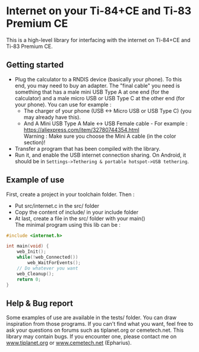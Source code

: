 # Internet on your Ti-84+CE and Ti-83 Premium CE

This is a high-level library for interfacing with the internet on Ti-84+CE and Ti-83 Premium CE.

## Getting started
  * Plug the calculator to a RNDIS device (basically your phone). To this end, you may need to buy an adapter. The "final cable" you need is something that has a male mini USB Type A at one end (for the calculator) and a male micro USB or USB Type C at the other end (for your phone). You can use for example :
	* The charger of your phone (USB <-> Micro USB or USB Type C) (you may already have this).
	* And A Mini USB Type A Male <-> USB Female cable - For example :  https://aliexpress.com/item/32780744354.html  
	Warning : Make sure you choose the Mini A cable (in the color section)!
* Transfer a program that has been compiled with the library.
* Run it, and enable the USB internet connection sharing. On Android, it should be in `Settings->Tethering & portable hotspot->USB tethering`.

## Example of use
First, create a project in your toolchain folder.
Then :
 * Put src/internet.c in the src/ folder
 * Copy the content of include/ in your include folder
 * At last, create a file in the src/ folder with your main()  
The minimal program using this lib can be :
```c
#include <internet.h>

int main(void) {
	web_Init();
	while(!web_Connected())
		web_WaitForEvents();
	// Do whatever you want
	web_Cleanup();
	return 0;
}
```

## Help & Bug report
Some examples of use are available in the tests/ folder. You can draw inspiration from those programs. If you can't find what you want, feel free to ask your questions on forums such as tiplanet.org or cemetech.net.
This library may contain bugs. If you encounter one, please contact me on www.tiplanet.org or www.cemetech.net (Epharius).
